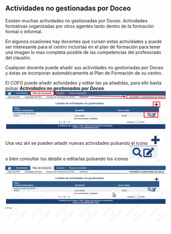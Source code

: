 ## Actividades no gestionadas por Doceo

Existen muchas actividades no gestionadas por Doceo. Actividades formativas organizadas por otros agentes tanto dentro de la formación formal o informal.

En algunos ocasiones hay docentes que cursan estas actividades y puede ser interesante para el centro incluirlas en el plan de formación para tener una imagen lo mas completa posible de las competencias del profesorado del claustro.

Cualquier docente puede añadir sus actividades no gestionadas por Doceo y éstas se incorporan automáticamente al Plan de Formación de su centro.

El COFO puede añadir actividades y editar las ya añadidas, para ello basta pulsar _**Actividades no gestionadas por Doceo**_.![](https://raw.githubusercontent.com/catedu/manualdoceo/master/assets/seleccion-741.png)


Una vez ahí se pueden añadir nuevas actividades pulsando el icono ![](https://raw.githubusercontent.com/catedu/manualdoceo/master/assets/seleccion-742.png)  o bien consultar los detalle o editarlas pulsando los iconos ![](https://raw.githubusercontent.com/catedu/manualdoceo/master/assets/seleccion-743.png).

![](https://raw.githubusercontent.com/catedu/manualdoceo/master/assets/peek-18-06-2019-09-26.gif)
